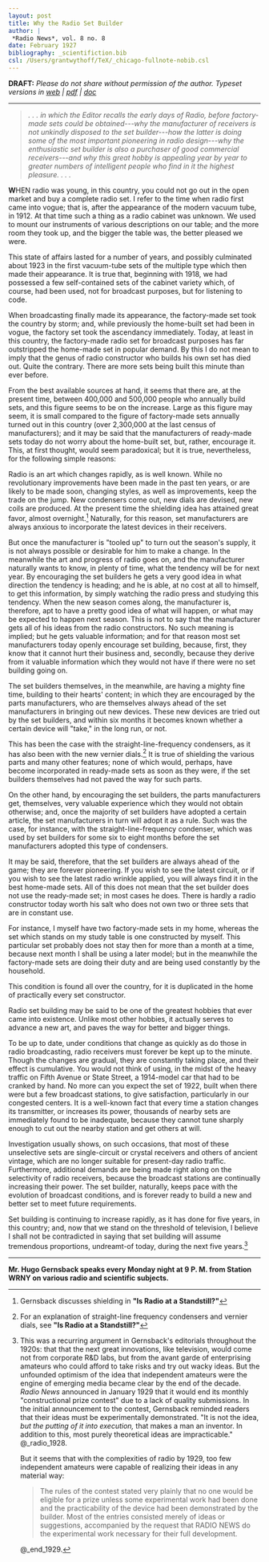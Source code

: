 ```yaml
---
layout: post
title: Why the Radio Set Builder
author: |
 *Radio News*, vol. 8 no. 8
date: February 1927
bibliography: _scientifiction.bib
csl: /Users/grantwythoff/TeX/_chicago-fullnote-nobib.csl
---
```


**DRAFT:** *Please do not share without permission of the author. Typeset versions in [web](http://gernsback.wythoff.net/192702_why_radio_set_builder.html) \| [pdf](https://github.com/gwijthoff/perversity_of_things/blob/gh-pages/typeset_drafts/192702_why_radio_set_builder.pdf?raw=true) \| [doc](https://github.com/gwijthoff/perversity_of_things/blob/gh-pages/typeset_drafts/192702_why_radio_set_builder.docx)*

* * * * * * * * 

> *. . . in which the Editor recalls the early days of Radio, before factory-made sets could be obtained---why the manufacturer of receivers is not unkindly disposed to the set builder---how the latter is doing some of the most important pioneering in radio design---why the enthusiastic set builder is also a purchaser of good commercial receivers---and why this great hobby is appealing year by year to greater numbers of intelligent people who find in it the highest pleasure. . . .*

**W**HEN radio was young, in this country, you could not go out in the open market and buy a complete radio set. I refer to the time when radio first came into vogue; that is, after the appearance of the modern vacuum tube, in 1912. At that time such a thing as a radio cabinet was unknown. We used to mount our instruments of various descriptions on our table; and the more room they took up, and the bigger the table was, the better pleased we were.

This state of affairs lasted for a number of years, and possibly culminated about 1923 in the first vacuum-tube sets of the multiple type which then made their appearance. It is true that, beginning with 1918, we had possessed a few self-contained sets of the cabinet variety which, of course, had been used, not for broadcast purposes, but for listening to code.

When broadcasting finally made its appearance, the factory-made set took the country by storm; and, while previously the home-built set had been in vogue, the factory set took the ascendancy immediately. Today, at least in this country, the factory-made radio set for broadcast purposes has far outstripped the home-made set in popular demand. By this I do not mean to imply that the genus of radio constructor who builds his own set has died out.  Quite the contrary.  There are more sets being built this minute than ever before.

From the best available sources at hand, it seems that there are, at the present time, between 400,000 and 500,000 people who annually build sets, and this figure seems to be on the increase. Large as this figure may seem, it is small compared to the figure of factory-made sets annually turned out in this country (over 2,300,000 at the last census of manufacturers); and it may be said that the manufacturers of ready-made sets today do not worry about the home-built set, but, rather, encourage it. This, at first thought, would seem paradoxical; but it is true, nevertheless, for the following simple reasons:

Radio is an art which changes rapidly, as is well known. While no revolutionary improvements have been made in the past ten years, or are likely to be made soon, changing styles, as well as improvements, keep the trade on the jump. New condensers come out, new dials are devised, new coils are produced. At the present time the shielding idea has attained great favor, almost overnight.[^shd] Naturally, for this reason, set manufacturers are always anxious to incorporate the latest devices in their receivers.

But once the manufacturer is "tooled up" to turn out the season's supply, it is not always possible or desirable for him to make a change. In the meanwhile the art and progress of radio goes on, and the manufacturer naturally wants to know, in plenty of time, what the tendency will be for next year. By encouraging the set builders he gets a very good idea in what direction the tendency is heading; and he is able, at no cost at all to himself, to get this information, by simply watching the radio press and studying this tendency. When the new season comes along, the manufacturer is, therefore, apt to have a pretty good idea of what will happen, or what may be expected to happen next season. This is not to say that the manufacturer gets all of his ideas from the radio constructors. No such meaning is implied; but he gets valuable information; and for that reason most set manufacturers today openly encourage set building, because, first, they know that it cannot hurt their business and, secondly, because they derive from it valuable information which they would not have if there were no set building going on. 

The set builders themselves, in the meanwhile, are having a mighty fine time, building to their hearts' content; in which they are encouraged by the parts manufacturers, who are themselves always ahead of the set manufacturers in bringing out new devices. These new devices are tried out by the set builders, and within six months it becomes known whether a certain device will "take," in the long run, or not.

This has been the case with the straight-line-frequency condensers, as it has also been with the new vernier dials.[^dnp] It is true of shielding the various parts and many other features; none of which would, perhaps, have become incorporated in ready-made sets as soon as they were, if the set builders themselves had not paved the way for such parts.

On the other hand, by encouraging the set builders, the parts manufacturers get, themselves, very valuable experience which they would not obtain otherwise; and, once the majority of set builders have adopted a certain article, the set manufacturers in turn will adopt it as a rule. Such was the case, for instance, with the straight-line-frequency condenser, which was used by set builders for some six to eight months before the set manufacturers adopted this type of condensers.

It may be said, therefore, that the set builders are always ahead of the game; they are forever pioneering. If you wish to see the latest circuit, or if you wish to see the latest radio wrinkle applied, you will always find it in the best home-made sets. All of this does not mean that the set builder does not use the ready-made set; in most cases he does. There is hardly a radio constructor today worth his salt who does not own two or three sets that are in constant use.

For instance, I myself have two factory-made sets in my home, whereas the set which stands on my study table is one constructed by myself. This particular set probably does not stay then for more than a month at a time, because next month I shall be using a later model; but in the meanwhile the factory-made sets are doing their duty and are being used constantly by the household.

This condition is found all over the country, for it is duplicated in the home of practically every set constructor.

Radio set building may be said to be one of the greatest hobbies that ever came into existence. Unlike most other hobbies, it actually serves to advance a new art, and paves the way for better and bigger things.

To be up to date, under conditions that change as quickly as do those in radio broadcasting, radio receivers must forever be kept up to the minute. Though the changes are gradual, they are constantly taking place, and their effect is cumulative. You would not think of using, in the midst of the heavy traffic on Fifth Avenue or State Street, a 1914-model car that had to be cranked by hand. No more can you expect the set of 1922, built when there were but a few broadcast stations, to give satisfaction, particularly in our congested centers. It is a well-known fact that every time a station changes its transmitter, or increases its power, thousands of nearby sets are immediately found to be inadequate, because they cannot tune sharply enough to cut out the nearby station and get others at will.

Investigation usually shows, on such occasions, that most of these unselective sets are single-circuit or crystal receivers and others of ancient vintage, which are no longer suitable for present-day radio traffic. Furthermore, additional demands are being made right along on the selectivity of radio receivers, because the broadcast stations are continually increasing their power. The set builder, naturally, keeps pace with the evolution of broadcast conditions, and is forever ready to build a new and better set to meet future requirements.

Set building is continuing to increase rapidly, as it has done for five years, in this country; and, now that we stand on the threshold of television, I believe I shall not be contradicted in saying that set building will assume tremendous proportions, undreamt-of today, during the next five years.[^tvx]

* * * * * * * * * * * 

**Mr. Hugo Gernsback speaks every Monday night at 9 P. M. from Station WRNY on various radio and scientific subjects.**

[^shd]: Gernsback discusses shielding in **"Is Radio at a Standstill?"**

[^dnp]: For an explanation of straight-line frequency condensers and vernier dials, see **"Is Radio at a Standstill?"**

[^tvx]: This was a recurring argument in Gernsback's editorials throughout the 1920s:  that that the next great innovations, like television, would come not from corporate R&D labs, but from the avant garde of enterprising amateurs who could afford to take risks and try out wacky ideas.  But the unfounded optimism of the idea that independent amateurs were the engine of emerging media became clear by the end of the decade.  *Radio News* announced in January 1929 that it would end its monthly "constructional prize contest" due to a lack of quality submissions.  In the initial announcement to the contest, Gernsback reminded readers that their ideas must be experimentally demonstrated. "It is not the idea, *but the putting of it into execution,* that makes a man an inventor.  In addition to this, most purely theoretical ideas are impracticable." @_radio_1928.

    But it seems that with the complexities of radio by 1929, too few independent amateurs were capable of realizing their ideas in any material way:

    > The rules of the contest stated very plainly that no one would be eligible for a prize unless some experimental work had been done and the practicability of the device had been demonstrated by the builder.  Most of the entries consisted merely of ideas or suggestions, accompanied by the request that RADIO NEWS do the experimental work necessary for their full development.
    
    @_end_1929.